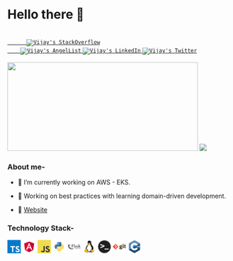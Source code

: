 # Hello there 👋

<div>
  <a href="https://stackoverflow.com/users/5736100/rajendra">
    <code>
      <img src="https://cdn.jsdelivr.net/npm/simple-icons@3.4.0/icons/stackoverflow.svg" alt="Vijay's StackOverflow" width="22px">
    </code>
  </a>
  <a href="https://angel.co/company/iocare">
    <code><img src="https://cdn.jsdelivr.net/npm/simple-icons@3.4.0/icons/angellist.svg" alt="Vijay's AngelList" width="22px"></code>
  </a>
  <a href="https://www.linkedin.com/in/bkrajendra/">
    <code><img src="https://cdn.jsdelivr.net/npm/simple-icons@3.4.0/icons/linkedin.svg" alt="Vijay's LinkedIn" width="22px"></code>
  </a>
  <a href="https://twitter.com/bkrajendra">
    <code><img src="https://cdn.jsdelivr.net/npm/simple-icons@3.4.0/icons/twitter.svg" alt="Vijay's Twitter" width="22px"></code>
  </a>
</div>
</br>

<div>
  <img width="430" height="200" src="https://github-readme-stats.vercel.app/api?username=bkrajendra&show_icons=true&hide_border=false&line_height=30&title_color=2780E7&icon_color=5D6D7E&text_color=34495E&show_owner=true"/>
  <img height="200" src="https://github-readme-stats.vercel.app/api/top-langs/?username=bkrajendra&layout=compact" />
</div>


### **About me-**

- 🔭 I’m currently working on AWS - EKS.

- 🌱 Working on best practices with learning domain-driven development.

- 📰 [Website](https://rajendrakhope.com)



### **Technology Stack-**

<div>
  <code><img width="30px" src="https://raw.githubusercontent.com/github/explore/80688e429a7d4ef2fca1e82350fe8e3517d3494d/topics/typescript/typescript.png" alt="typescript"></code>
  <code><img width="30px" src="https://raw.githubusercontent.com/github/explore/80688e429a7d4ef2fca1e82350fe8e3517d3494d/topics/angular/angular.png" alt="angular"></code>
  <code><img width="30px" src="https://raw.githubusercontent.com/github/explore/80688e429a7d4ef2fca1e82350fe8e3517d3494d/topics/javascript/javascript.png" alt="javascript"></code>
  <code><img width="30px" src="https://raw.githubusercontent.com/github/explore/80688e429a7d4ef2fca1e82350fe8e3517d3494d/topics/python/python.png" alt="python"></code>
  <code><img width="30px" src="https://raw.githubusercontent.com/github/explore/80688e429a7d4ef2fca1e82350fe8e3517d3494d/topics/flask/flask.png" alt="flask"></code>
  <code><img width="30px" src="https://raw.githubusercontent.com/github/explore/80688e429a7d4ef2fca1e82350fe8e3517d3494d/topics/linux/linux.png" alt="linux"></code>
  <code><img width="30px" src="https://raw.githubusercontent.com/github/explore/80688e429a7d4ef2fca1e82350fe8e3517d3494d/topics/terminal/terminal.png" alt="terminal"></code>
  <code><img width="30px" src="https://raw.githubusercontent.com/github/explore/80688e429a7d4ef2fca1e82350fe8e3517d3494d/topics/git/git.png" alt="git"></code>
  <code><img width="30px" src="https://raw.githubusercontent.com/github/explore/80688e429a7d4ef2fca1e82350fe8e3517d3494d/topics/cpp/cpp.png" alt="c++"></code>
</div>

